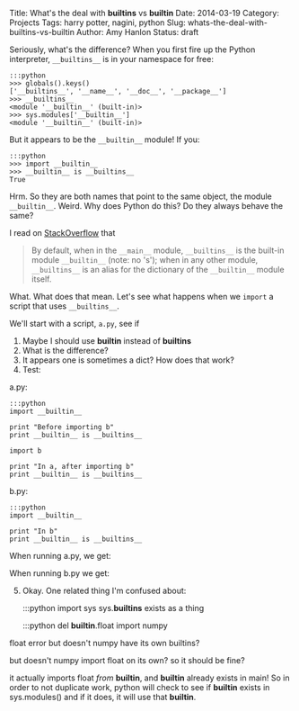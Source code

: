 Title: What's the deal with __builtins__ vs __builtin__
Date: 2014-03-19
Category: Projects
Tags: harry potter, nagini, python
Slug: whats-the-deal-with-builtins-vs-builtin
Author: Amy Hanlon
Status: draft

Seriously, what's the difference? When you first fire up the Python interpreter, `__builtins__` is in your namespace for free:

    :::python
    >>> globals().keys()
    ['__builtins__', '__name__', '__doc__', '__package__']
    >>> __builtins__
    <module '__builtin__' (built-in)>
    >>> sys.modules['__builtin__']
    <module '__builtin__' (built-in)>

But it appears to be the `__builtin__` module! If you:

    :::python
    >>> import __builtin__
    >>> __builtin__ is __builtins__
    True

Hrm. So they are both names that point to the same object, the module `__builtin__`. Weird. Why does Python do this? Do they always behave the same?

I read on [StackOverflow](http://stackoverflow.com/questions/11181519/python-whats-the-difference-between-builtin-and-builtins) that

> By default, when in the `__main__` module, `__builtins__` is the built-in module `__builtin__` (note: no 's'); when in any other module, `__builtins__` is an alias for the dictionary of the `__builtin__` module itself.

What. What does that mean. Let's see what happens when we `import` a script that uses `__builtins__`.

We'll start with a script, `a.py`, see if 



1. Maybe I should use __builtin__ instead of __builtins__
2. What is the difference?
3. It appears one is sometimes a dict? How does that work?
4. Test:

a.py:

    :::python
    import __builtin__

    print "Before importing b"
    print __builtin__ is __builtins__

    import b

    print "In a, after importing b"
    print __builtin__ is __builtins__

b.py:

    :::python
    import __builtin__

    print "In b"
    print __builtin__ is __builtins__

When running a.py, we get:

When running b.py we get:

5. Okay. One related thing I'm confused about:

    :::python
    import sys
    sys.__builtins__
    exists as a thing

    :::python
    del __builtin__.float
    import numpy

float error
but doesn't numpy have its own builtins?

but doesn't numpy import float on its own? so it should be fine?

it actually imports float *from* __builtin__, and __builtin__ already exists in main! So in order to not duplicate work, python will check to see if __builtin__ exists in sys.modules() and if it does, it will use that __builtin__. 